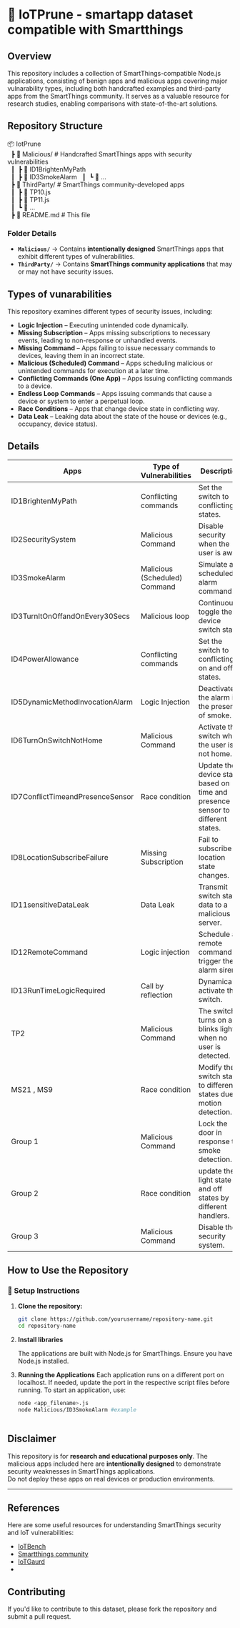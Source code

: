 # 📌 IoTPrune - smartapp dataset compatible with Smartthings

## Overview  
This repository includes a collection of SmartThings-compatible Node.js applications, consisting of benign apps and malicious apps covering major vulnarability types, including both handcrafted examples and third-party apps from the SmartThings community. It serves as a valuable resource for research studies, enabling comparisons with state-of-the-art solutions.

## Repository Structure 
📦 IotPrune  
&nbsp;&nbsp;┣ 📂 Malicious/      # Handcrafted SmartThings apps with security vulnerabilities  
&nbsp;&nbsp;┃&nbsp;&nbsp;┣ 📜 ID1BrightenMyPath  
&nbsp;&nbsp;┃&nbsp;&nbsp;┣ 📜 ID3SmokeAlarm 
&nbsp;&nbsp;┃&nbsp;&nbsp;┗ 📜 ...  
&nbsp;&nbsp;┣ 📂 ThirdParty/    # SmartThings community-developed apps  
&nbsp;&nbsp;┃&nbsp;&nbsp;┣ 📜 TP10.js  
&nbsp;&nbsp;┃&nbsp;&nbsp;┣ 📜 TP11.js  
&nbsp;&nbsp;┃&nbsp;&nbsp;┗ 📜 ...  
&nbsp;&nbsp;┣ 📜 README.md            # This file  

### Folder Details  
- **`Malicious/`** → Contains **intentionally designed** SmartThings apps that exhibit different types of vulnerabilities.  
- **`ThirdParty/`** → Contains **SmartThings community applications** that may or may not have security issues.

## Types of vunarabilities
This repository examines different types of security issues, including:  

- **Logic Injection** – Executing unintended code dynamically.  
- **Missing Subscription** – Apps missing subscriptions to necessary events, leading to non-response or unhandled events.  
- **Missing Command** – Apps failing to issue necessary commands to devices, leaving them in an incorrect state.  
- **Malicious (Scheduled) Command** – Apps scheduling malicious or unintended commands for execution at a later time.  
- **Conflicting Commands (One App)** – Apps issuing conflicting commands to a device.  
- **Endless Loop Commands** – Apps issuing commands that cause a device or system to enter a perpetual loop.  
- **Race Conditions** – Apps that change device state in conflicting way.
- **Data Leak** – Leaking data about the state of the house or devices (e.g., occupancy, device status).
  
## Details
| Apps  | Type of Vulnerabilities  | Description  |
|-----------|-----------|-----------|
| ID1BrightenMyPath     | Conflicting commands  | Set the switch to conflicting states.  |
| ID2SecuritySystem     | Malicious Command  | Disable security when the user is away.  |
| ID3SmokeAlarm     | Malicious (Scheduled) Command  | Simulate a scheduled alarm command.  |
| ID3TurnItOnOffandOnEvery30Secs     | Malicious loop  | Continuously toggle the device switch state. |
| ID4PowerAllowance     | Conflicting commands | Set the switch to conflicting on and off states.  |
| ID5DynamicMethodInvocationAlarm     | Logic Injection  | Deactivate the alarm in the presence of smoke.  |
| ID6TurnOnSwitchNotHome     | Malicious Command  | Activate the switch when the user is not home. |
| ID7ConflictTimeandPresenceSensor     | Race condition  | Update the device state based on time and presence sensor to different states. |
| ID8LocationSubscribeFailure     | Missing Subscription  | Fail to subscribe to location state changes.  |
| ID11sensitiveDataLeak    | Data Leak | Transmit switch state data to a malicious server. |
| ID12RemoteCommand    | Logic injection | Schedule a remote command to trigger the alarm siren. |
| ID13RunTimeLogicRequired    | Call by reflection | Dynamically activate the switch. |
| TP2    | Malicious Command | The switch turns on and blinks lights when no user is detected. |
| MS21 , MS9    | Race condition | Modify the switch state to different states due to motion detection. |
| Group 1    | Malicious Command | Lock the door in response to smoke detection. |
| Group 2    | Race condition | update the light state on and off states by different handlers. |
| Group 3    | Malicious Command | Disable the security system. |



## How to Use the Repository  
### 🔧 Setup Instructions  
1. **Clone the repository:**  
   ```bash
   git clone https://github.com/yourusername/repository-name.git
   cd repository-name
2. **Install libraries**
   
   The applications are built with Node.js for SmartThings. Ensure you have Node.js installed.

3. **Running the Applications**
Each application runs on a different port on localhost. If needed, update the port in the respective script files before running.
To start an application, use:
    ```bash
    node <app_filename>.js
    node Malicious/ID3SmokeAlarm #example
     
##  Disclaimer  
This repository is for **research and educational purposes only**. The malicious apps included here are **intentionally designed** to demonstrate security weaknesses in SmartThings applications.  
Do not deploy these apps on real devices or production environments.

---

## References  
Here are some useful resources for understanding SmartThings security and IoT vulnerabilities:  

- [IoTBench](https://github.com/IoTBench/IoTBench-test-suite/tree/master/smartThings/smartThings-Soteria)  
- [Smartthings community](https://community.smartthings.com/)  
- [IoTGaurd](https://www.ndss-symposium.org/ndss-paper/iotguard-dynamic-enforcement-of-security-and-safety-policy-in-commodity-iot/)
- 
## Contributing
If you'd like to contribute to this dataset, please fork the repository and submit a pull request.  

